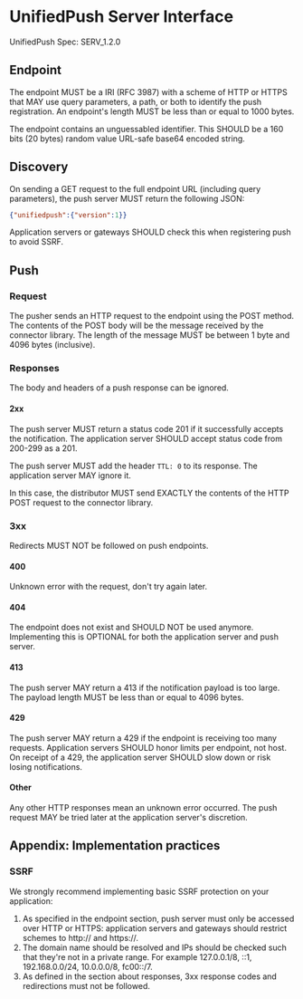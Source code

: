 # UnifiedPush Server Interface

UnifiedPush Spec: SERV_1.2.0

## Endpoint

The endpoint MUST be a IRI (RFC 3987) with a scheme of HTTP or HTTPS that MAY use query parameters, a path, or both to identify the push registration. An endpoint's length MUST be less than or equal to 1000 bytes.

The endpoint contains an unguessabled identifier. This SHOULD be a 160 bits (20 bytes) random value URL-safe base64 encoded string.

## Discovery

On sending a GET request to the full endpoint URL (including query parameters), the push server MUST return the following JSON:
```json
{"unifiedpush":{"version":1}}
```

Application servers or gateways SHOULD check this when registering push to avoid SSRF.

## Push

### Request

The pusher sends an HTTP request to the endpoint using the POST method. The contents of the POST body will be the message received by the connector library. The length of the message MUST be between 1 byte and 4096 bytes (inclusive).


### Responses

The body and headers of a push response can be ignored.

#### 2xx

The push server MUST return a status code 201 if it successfully accepts the notification. The application server SHOULD accept status code from 200-299 as a 201.

The push server MUST add the header `TTL: 0` to its response. The application server MAY ignore it.

In this case, the distributor MUST send EXACTLY the contents of the HTTP POST request to the connector library.

### 3xx

Redirects MUST NOT be followed on push endpoints.

#### 400

Unknown error with the request, don't try again later.

#### 404

The endpoint does not exist and SHOULD NOT be used anymore. Implementing this is OPTIONAL for both the application server and push server.

#### 413

The push server MAY return a 413 if the notification payload is too large. The payload length MUST be less than or equal to 4096 bytes.

#### 429 

The push server MAY return a 429 if the endpoint is receiving too many requests. Application servers SHOULD honor limits per endpoint, not host. On receipt of a 429, the application server SHOULD slow down or risk losing notifications.

#### Other 
Any other HTTP responses mean an unknown error occurred. The push request MAY be tried later at the application server's discretion.

## Appendix: Implementation practices

### SSRF

We strongly recommend implementing basic SSRF protection on your application:

1. As specified in the endpoint section, push server must only be accessed over HTTP or HTTPS: application servers and gateways should restrict schemes to http:// and https://.
2. The domain name should be resolved and IPs should be checked such that they're not in a private range. For example 127.0.0.1/8, ::1, 192.168.0.0/24, 10.0.0.0/8, fc00::/7.
3. As defined in the section about responses, 3xx response codes and redirections must not be followed.

